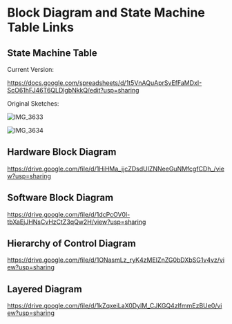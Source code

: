 # Block Diagram and State Machine Table Links

## State Machine Table

Current Version:

https://docs.google.com/spreadsheets/d/1t5VnAQuAprSvEfFaMDxI-ScO61hFJ46T6QLDlgbNkkQ/edit?usp=sharing

Original Sketches:

![IMG_3633](https://user-images.githubusercontent.com/17057481/163731296-83393dab-601c-4f31-82df-227b4190a34e.jpg)

![IMG_3634](https://user-images.githubusercontent.com/17057481/163731299-d7104bd8-d87a-4a65-ad42-0aec136945c9.jpg)

## Hardware Block Diagram

https://drive.google.com/file/d/1HiHMa_jjcZDsdUIZNNeeGuNMfcgfCDh_/view?usp=sharing

## Software Block Diagram

https://drive.google.com/file/d/1dcPcOV0l-tbXaEjJHNsCvHzCtZ3qQw2H/view?usp=sharing

## Hierarchy of Control Diagram

https://drive.google.com/file/d/1ONasmLz_ryK4zMEIZnZG0bDXbSG1v4vz/view?usp=sharing

## Layered Diagram

https://drive.google.com/file/d/1kZqxeiLaX0DyIM_CJKGQ4zlfmmEzBUe0/view?usp=sharing
